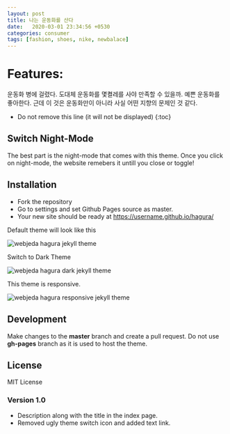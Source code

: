 ```yaml
---
layout: post
title: 나는 운동화를 산다 
date:   2020-03-01 23:34:56 +0530
categories: consumer
tags: [fashion, shoes, nike, newbalace]
---
```


# Features:
운동화 병에 걸렸다. 
도대체 운동화를 몇켤레를 사야 만족할 수 있을까.
예쁜 운동화를 좋아한다. 
근데 이 것은 운동화만이 아니라 사실 어떤 지향의 문제인 것 같다.

* Do not remove this line (it will not be displayed) 
{:toc}

## Switch Night-Mode
The best part is the night-mode that comes with this theme. Once you click on night-mode, the website remebers it untill you close or toggle!


## Installation
* Fork the repository
* Go to settings and set Github Pages source as master.
* Your new site should be ready at https://username.github.io/hagura/


Default theme will look like this

![webjeda hagura jekyll theme]({{site.baseurl}}/assets/images/hagura-1.png)

Switch to Dark Theme

![webjeda hagura dark jekyll theme]({{site.baseurl}}/assets/images/hagura-dark-jekyll-theme.png)

This theme is responsive.

![webjeda hagura responsive jekyll theme]({{site.baseurl}}/assets/images/hagura-responsive.png)


## Development
Make changes to the **master** branch and create a pull request. Do not use **gh-pages** branch as it is used to host the theme.


## License
MIT License 


### Version 1.0
* Description along with the title in the index page.
* Removed ugly theme switch icon and added text link.
